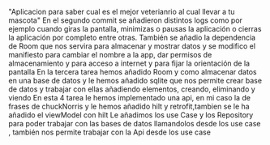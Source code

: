 "Aplicacion para saber cual es el mejor veterianrio al cual llevar a tu mascota"
En el segundo commit se añadieron distintos logs como por ejemplo cuando giras la pantalla, minimizas o pausas la aplicación o cierras la aplicación por completo entre otras.
También se añadio la dependencia de Room que nos servira para almacenar y mostrar datos y se modifico el manifiesto para cambiar el nombre a la app, dar permisos de almacenamiento y para acceso a internet y para fijar la orientación de la pantalla 
 En la tercera tarea hemos añadido Room y como almacenar datos en una base de datos y le hemos añadido sqlite que nos permite crear base de datos y trabajar con ellas añadiendo elementos, creando, eliminando y viendo
En esta 4 tarea le hemos implementado una api, en mi caso la de frases de chuckNorris y le hemos añadido hilt y retrofit,tambien se le ha añadido el viewModel con hilt 
Le añadimos los use Case y los Repository para poder trabajar con las bases de datos llamandolos desde los use case , también nos permite trabajar con la Api desde los use case 

